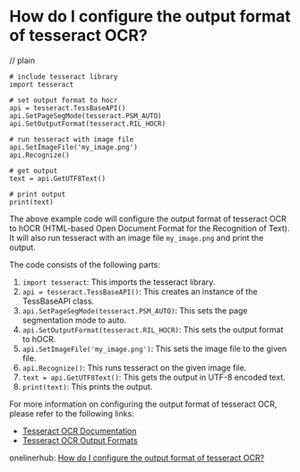 # How do I configure the output format of tesseract OCR?
// plain

```
# include tesseract library
import tesseract

# set output format to hocr
api = tesseract.TessBaseAPI()
api.SetPageSegMode(tesseract.PSM_AUTO)
api.SetOutputFormat(tesseract.RIL_HOCR)

# run tesseract with image file
api.SetImageFile('my_image.png')
api.Recognize()

# get output
text = api.GetUTF8Text()

# print output
print(text)
```

The above example code will configure the output format of tesseract OCR to hOCR (HTML-based Open Document Format for the Recognition of Text). It will also run tesseract with an image file `my_image.png` and print the output.

The code consists of the following parts:
1. `import tesseract`: This imports the tesseract library.
2. `api = tesseract.TessBaseAPI()`: This creates an instance of the TessBaseAPI class.
3. `api.SetPageSegMode(tesseract.PSM_AUTO)`: This sets the page segmentation mode to auto.
4. `api.SetOutputFormat(tesseract.RIL_HOCR)`: This sets the output format to hOCR.
5. `api.SetImageFile('my_image.png')`: This sets the image file to the given file.
6. `api.Recognize()`: This runs tesseract on the given image file.
7. `text = api.GetUTF8Text()`: This gets the output in UTF-8 encoded text.
8. `print(text)`: This prints the output.

For more information on configuring the output format of tesseract OCR, please refer to the following links:

- [Tesseract OCR Documentation](https://tesseract-ocr.github.io/tessdoc/Home.html)
- [Tesseract OCR Output Formats](https://tesseract-ocr.github.io/tessdoc/OutputFormats.html)

onelinerhub: [How do I configure the output format of tesseract OCR?](https://onelinerhub.com/tesseract-ocr/how-do-i-configure-the-output-format-of-tesseract-ocr)